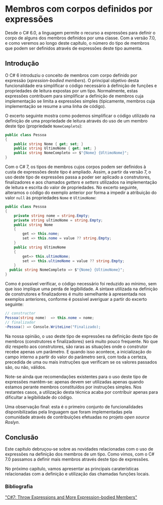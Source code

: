 # Membros com corpos definidos por expressões

Desde o C# 6.0, a linguagem permite o recurso a expressões para definir o corpo de alguns dos membros definidos por uma classe. Com a versão 7.0, e como veremos ao longo deste capítulo, o número do tipo de membros que podem ser definidos através de expressões deste tipo aumenta. 


## Introdução

O C# 6 introduziu o conceito de membros com corpo definido por expressão (*xpression-bodied members*). O principal objetivo desta funcionalidade era simplificar o código necessário à definição de funções e propriedades de leitura expostas por um tipo. Normalmente, estas expressões contribuem para simplificar a definição de membros cuja implementação se limita a expressões simples (tipicamente, membros cuja implementação se resume a uma linha de código).

O excerto seguinte mostra como podemos simplificar o código utilizado na definição de uma propriedade de leitura através do uso de um membro deste tipo (propriedade `NomeCompleto`):

```cs
public class Pessoa
{
    public string Nome { get; set; }
    public string UltimoNome { get; set; }
    public string NomeCompleto => $"{Nome} {UltimoNome}";
}
```

Com o C# 7, os tipos de membros cujos corpos podem ser definidos à custa de expressões deste tipo é ampliado. Assim, a partir da versão 7, o uso deste tipo de expressões passa a poder ser aplicado a construtores, finalizadores e aos chamados *getters* e *setters* utilizados na implementação de leitura e escrita do valor de propriedades. No excerto seguinte, alteramos o código do exemplo anterior por forma a impedir a atribuição do valor `null` às propriedades `Nome` e `UltimoNome`:

```cs
public class Pessoa
{
    private string nome = string.Empty;
    private string ultimoNome = string.Empty;
    public string Nome
    { 
        get => this.nome; 
        set => this.nome = value ?? string.Empty;
    }
    public string UltimoNome
    { 
        get=> this.ultimoNome;
        set => this.ultimoNome = value ?? string.Empty;
    }
  public string NomeCompleto => $"{Nome} {UltimoNome}";
}
```

Como é possível verificar, o código necessário foi reduzido ao mínimo, sem que isso implique uma perda de legibilidade. A sintaxe utilizada na definição de construtores e finalizadores é muito semelhante à apresentada nos exemplos anteriores, conforme é possível averiguar a partir do excerto seguinte:

```cs
// constructor
Pessoa(string nome)  => this.nome = nome;
// finalizador
~Pessoa() => Console.WriteLine("Finalizado);
```

Na nossa opinião, o uso deste tipo de expressões na definição deste tipo de membros (construtores e finalizadores) será muito pouco frequente. No que diz respeito aos construtores, são raras as situações onde o construtor recebe apenas um parâmetro. E quando isso acontece, a inicialização do campo interno a partir do valor do parâmetro será, com toda a certeza, precedida de uma ou mais instruções que verificam se os valores passados são, ou não, válidos.

Note-se ainda que recomendações existentes para o uso deste tipo de expressões mantêm-se: apenas devem ser utilizadas apenas quando estamos perante membros constituídos por instruções simples. Nos restantes casos, a utilização desta técnica acaba por contribuir apenas para dificultar a legibilidade do código.

Uma observação final: esta é o primeiro conjunto de funcionalidades disponibilizadas pela linguagem que foram implementadas pela comunidade através de contribuições efetuadas no projeto *open source Roslyn*.


## Conclusão

Este capítulo debruçou-se sobre as novidades relacionadas com o uso de expressões na definição dos membros de um tipo. Como vimos, com o C# 7.0 passamos a definir mais membros através deste tipo de expressões.

No próximo capítulo, vamos apresentar as principais caraterísticas relacionadas com a definição e utilização das chamadas funções locais.


### Bibliografia

["C#7: Throw Expressions and More Expression-bodied Members"](http://blog.somewhatabstract.com/2017/01/16/c7-throw-expressions-and-more-expression-bodied-members/) 